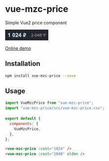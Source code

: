 # vue-mzc-price
Simple Vue2 price component

![](demo.png)

[Online demo](https://codesandbox.io/s/angry-morse-byc4p?file=/src/App.vue)

## Installation
```sh
npm install vue-mzc-price --save
```

## Usage
```js
import VueMzcPrice from "vue-mzc-price";
import "vue-mzc-price/src/vue-mzc-price.css";

export default {
  components: {
    VueMzcPrice,
  },
};
```
```html
<vue-mzc-price :cost="1024" />
<vue-mzc-price :cost="2048" olden />
```